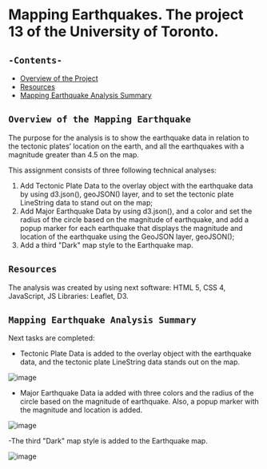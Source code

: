 # Mapping Earthquakes. The project 13 of the University of Toronto.

## `-Contents-`	
	
- [Overview of the Project](#Overview-of-the-Mapping-Earthquake)
- [Resources](#resources)	
- [Mapping Earthquake Analysis Summary](#Mapping-Earthquake-Analysis-Summary)	

## `Overview of the Mapping Earthquake`	
	
The purpose for the analysis is to show the earthquake data in relation to the tectonic plates’ location on the earth, and all the earthquakes with a magnitude greater than 4.5 on the map.

This assignment consists of three following technical analyses:
  1. Add Tectonic Plate Data to the overlay object with the earthquake data by using d3.json(), geoJSON() layer, and to set the tectonic plate LineString data to stand out on the map;
  2. Add Major Earthquake Data by using d3.json(), and a color and set the radius of the circle based on the magnitude of earthquake, and add a popup marker for each earthquake that displays the magnitude and location of the earthquake using the GeoJSON layer, geoJSON();
  3. Add a third "Dark" map style to the Earthquake map.
## `Resources`	
The analysis was created by using next software: HTML 5, CSS 4, JavaScript, JS Libraries: Leaflet, D3.
## `Mapping Earthquake Analysis Summary`	

Next tasks are completed: 
  - Tectonic Plate Data is added to the overlay object with the earthquake data, and the tectonic plate LineString data stands out on the map.

![image](https://user-images.githubusercontent.com/68247343/134769240-86dd4119-203b-43df-9186-b2d2503557ad.png)

  - Major Earthquake Data ia added with three colors and the radius of the circle based on the magnitude of earthquake. Also, a popup marker with the magnitude and location is added.

![image](https://user-images.githubusercontent.com/68247343/134769254-1ff6989c-1f44-41d0-8116-715709d16859.png)

-The third "Dark" map style is added to the Earthquake map.

![image](https://user-images.githubusercontent.com/68247343/134769263-57c5019f-4e39-4fe1-b012-1ea53bdf895e.png)
